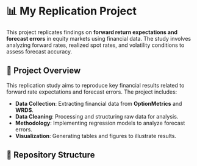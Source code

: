 # 📊 My Replication Project

This project replicates findings on **forward return expectations and forecast errors** in equity markets using financial data. The study involves analyzing forward rates, realized spot rates, and volatility conditions to assess forecast accuracy.

## 📌 Project Overview

This replication study aims to reproduce key financial results related to forward rate expectations and forecast errors. The project includes:

- **Data Collection**: Extracting financial data from **OptionMetrics** and **WRDS**.
- **Data Cleaning**: Processing and structuring raw data for analysis.
- **Methodology**: Implementing regression models to analyze forecast errors.
- **Visualization**: Generating tables and figures to illustrate results.

## 📂 Repository Structure

